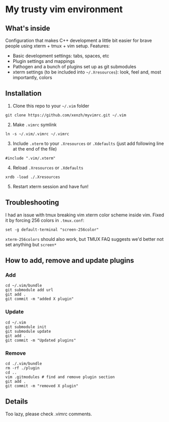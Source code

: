 # My trusty vim environment
## What's inside
Configuration that makes C++ development a little bit easier for brave people using xterm + tmux + vim setup.
Features:
* Basic development settings: tabs, spaces, etc
* Plugin settings and mappings
* Pathogen and a bunch of plugins set up as git submodules
* xterm settings (to be included into `~/.Xresources`): look, feel and, most importantly, colors

## Installation
1. Clone this repo to your `~/.vim` folder
```
git clone https://github.com/xenzh/myvimrc.git ~/.vim
```
2. Make `.vimrc` symlink
```
ln -s ~/.vim/.vimrc ~/.vimrc
```
3. Include `.xterm` to your `.Xresources` or `.Xdefaults` (just add following line at the end of the file)
```
#include ".vim/.xterm"
```
4. Reload `.Xresources` or `.Xdefaults`
```
xrdb -load ./.Xresources
```
5. Restart xterm session and have fun!

## Troubleshooting
I had an issue with tmux breaking vim xterm color scheme inside vim.
Fixed it by forcing 256 colors in `.tmux.conf`:
```
set -g default-terminal "screen-256color"
```
`xterm-256colors` should also work, but TMUX FAQ suggests we'd better not set anything but `screen*`

## How to add, remove and update plugins

### Add
```
cd ~/.vim/bundle
git submodule add url
git add .
git commit -m "added X plugin"
```

### Update
```
cd ~/.vim
git submodule init
git submodule update
git add .
git commit -m "Updated plugins"
```

### Remove
```
cd ./.vim/bundle
rm -rf ./plugin
cd ..
vim .gitmodules # find and remove plugin section
git add .
git commit -m "removed X plugin"
```

## Details
Too lazy, please check .vimrc comments.
